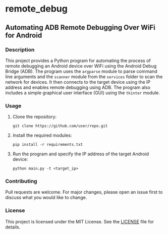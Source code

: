 <h1>remote_debug</h1>
<h2>Automating ADB Remote Debugging Over WiFi for Android</h2>
<h3>Description</h3>
<p>This project provides a Python program for automating the process of remote debugging an Android device over WiFi using the Android Debug Bridge (ADB). The program uses the <code>argparse</code> module to parse command line arguments and the <code>scanner</code> module from the <code>services</code> folder to scan the network for devices. It then connects to the target device using the IP address and enables remote debugging using ADB. The program also includes a simple graphical user interface (GUI) using the <code>tkinter</code> module.</p>
<h3>Usage</h3>
<ol>
  <li>Clone the repository:
  <pre><code>git clone https://github.com/user/repo.git</code></pre></li>
  <li>Install the required modules:
  <pre><code>pip install -r requirements.txt</code></pre></li>
  <li>Run the program and specify the IP address of the target Android device:
  <pre><code>python main.py -t &lt;target_ip&gt;</code></pre></li>
</ol>
<h3>Contributing</h3>
<p>Pull requests are welcome. For major changes, please open an issue first to discuss what you would like to change.</p>
<h3>License</h3>
<p>This project is licensed under the MIT License. See the <a href="LICENSE">LICENSE</a> file for details.</p>
